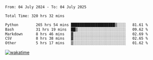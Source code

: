 <!--START_SECTION:waka-->

```txt
From: 04 July 2024 - To: 04 July 2025

Total Time: 320 hrs 32 mins

Python        265 hrs 54 mins ████████████████████▒░░░░   81.61 %
Bash          31 hrs 19 mins  ██▒░░░░░░░░░░░░░░░░░░░░░░   09.62 %
Markdown      8 hrs 46 mins   ▓░░░░░░░░░░░░░░░░░░░░░░░░   02.69 %
CSV           8 hrs 38 mins   ▓░░░░░░░░░░░░░░░░░░░░░░░░   02.65 %
Other         5 hrs 17 mins   ▒░░░░░░░░░░░░░░░░░░░░░░░░   01.62 %
```

<!--END_SECTION:waka-->
[![wakatime](https://wakatime.com/badge/user/5f89a63a-5294-4958-ad30-2b3455e63f2a.svg)](https://wakatime.com/@5f89a63a-5294-4958-ad30-2b3455e63f2a)

